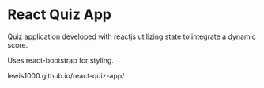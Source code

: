 # React Quiz App

Quiz application developed with reactjs utilizing state to integrate a dynamic score.

Uses react-bootstrap for styling.

lewis1000.github.io/react-quiz-app/
